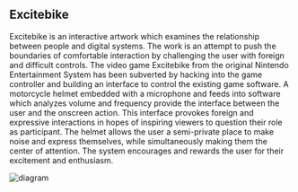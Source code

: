 ## Excitebike ##

Excitebike is an interactive artwork which examines the relationship between people and digital systems. The work is an attempt to push the boundaries of comfortable interaction by challenging the user with foreign and difficult controls. The video game Excitebike from the original Nintendo Entertainment System has been subverted by hacking into the game controller and building an interface to control the existing game software. A motorcycle helmet embedded with a microphone and feeds into software which analyzes volume and frequency provide the interface between the user and the onscreen action. This interface provokes foreign and expressive interactions in hopes of inspiring viewers to question their role as participant. The helmet allows the user a semi-private place to make noise and express themselves, while simultaneously making them the center of attention. The system encourages and rewards the user for their excitement and enthusiasm.

![diagram](https://raw.github.com/MatthewRuby/Excitebike/master/diagram.png "Excitebike Wiring Diagram")